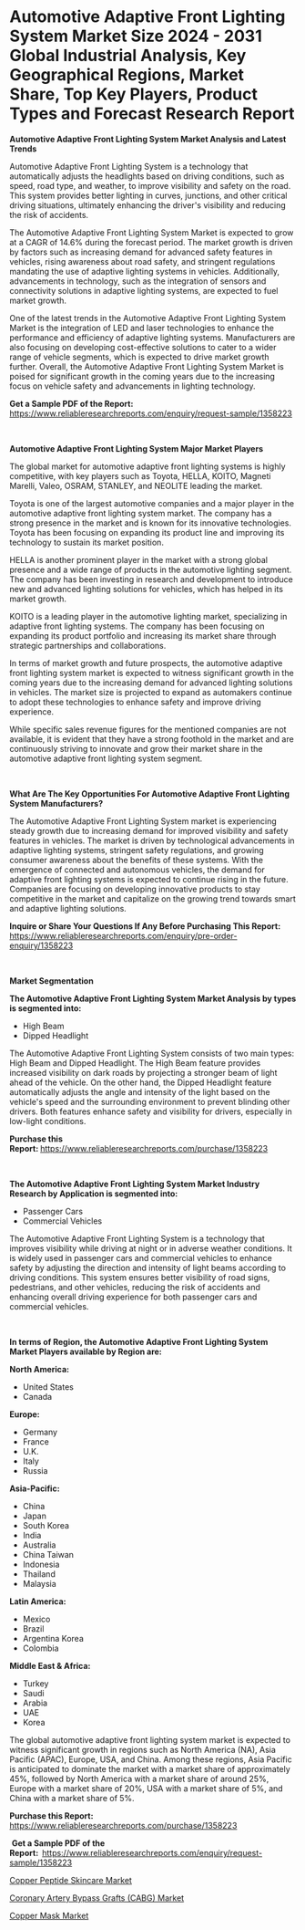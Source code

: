 <p><h1>Automotive Adaptive Front Lighting System Market Size 2024 - 2031 Global Industrial Analysis, Key Geographical Regions, Market Share, Top Key Players, Product Types and Forecast Research Report</h1></p><p><strong>Automotive Adaptive Front Lighting System Market Analysis and Latest Trends</strong></p>
<p><p>Automotive Adaptive Front Lighting System is a technology that automatically adjusts the headlights based on driving conditions, such as speed, road type, and weather, to improve visibility and safety on the road. This system provides better lighting in curves, junctions, and other critical driving situations, ultimately enhancing the driver's visibility and reducing the risk of accidents.</p><p>The Automotive Adaptive Front Lighting System Market is expected to grow at a CAGR of 14.6% during the forecast period. The market growth is driven by factors such as increasing demand for advanced safety features in vehicles, rising awareness about road safety, and stringent regulations mandating the use of adaptive lighting systems in vehicles. Additionally, advancements in technology, such as the integration of sensors and connectivity solutions in adaptive lighting systems, are expected to fuel market growth.</p><p>One of the latest trends in the Automotive Adaptive Front Lighting System Market is the integration of LED and laser technologies to enhance the performance and efficiency of adaptive lighting systems. Manufacturers are also focusing on developing cost-effective solutions to cater to a wider range of vehicle segments, which is expected to drive market growth further. Overall, the Automotive Adaptive Front Lighting System Market is poised for significant growth in the coming years due to the increasing focus on vehicle safety and advancements in lighting technology.</p></p>
<p><strong>Get a Sample PDF of the Report:&nbsp;</strong> <a href="https://www.reliableresearchreports.com/enquiry/request-sample/1358223">https://www.reliableresearchreports.com/enquiry/request-sample/1358223</a></p>
<p>&nbsp;</p>
<p><strong>Automotive Adaptive Front Lighting System Major Market Players</strong></p>
<p><p>The global market for automotive adaptive front lighting systems is highly competitive, with key players such as Toyota, HELLA, KOITO, Magneti Marelli, Valeo, OSRAM, STANLEY, and NEOLITE leading the market.</p><p>Toyota is one of the largest automotive companies and a major player in the automotive adaptive front lighting system market. The company has a strong presence in the market and is known for its innovative technologies. Toyota has been focusing on expanding its product line and improving its technology to sustain its market position.</p><p>HELLA is another prominent player in the market with a strong global presence and a wide range of products in the automotive lighting segment. The company has been investing in research and development to introduce new and advanced lighting solutions for vehicles, which has helped in its market growth.</p><p>KOITO is a leading player in the automotive lighting market, specializing in adaptive front lighting systems. The company has been focusing on expanding its product portfolio and increasing its market share through strategic partnerships and collaborations.</p><p>In terms of market growth and future prospects, the automotive adaptive front lighting system market is expected to witness significant growth in the coming years due to the increasing demand for advanced lighting solutions in vehicles. The market size is projected to expand as automakers continue to adopt these technologies to enhance safety and improve driving experience.</p><p>While specific sales revenue figures for the mentioned companies are not available, it is evident that they have a strong foothold in the market and are continuously striving to innovate and grow their market share in the automotive adaptive front lighting system segment.</p></p>
<p>&nbsp;</p>
<p><strong>What Are The Key Opportunities For Automotive Adaptive Front Lighting System Manufacturers?</strong></p>
<p><p>The Automotive Adaptive Front Lighting System market is experiencing steady growth due to increasing demand for improved visibility and safety features in vehicles. The market is driven by technological advancements in adaptive lighting systems, stringent safety regulations, and growing consumer awareness about the benefits of these systems. With the emergence of connected and autonomous vehicles, the demand for adaptive front lighting systems is expected to continue rising in the future. Companies are focusing on developing innovative products to stay competitive in the market and capitalize on the growing trend towards smart and adaptive lighting solutions.</p></p>
<p><strong>Inquire or Share Your Questions If Any Before Purchasing This Report:</strong> <a href="https://www.reliableresearchreports.com/enquiry/pre-order-enquiry/1358223">https://www.reliableresearchreports.com/enquiry/pre-order-enquiry/1358223</a></p>
<p>&nbsp;</p>
<p><strong>Market Segmentation</strong></p>
<p><strong>The Automotive Adaptive Front Lighting System Market Analysis by types is segmented into:</strong></p>
<p><ul><li>High Beam</li><li>Dipped Headlight</li></ul></p>
<p><p>The Automotive Adaptive Front Lighting System consists of two main types: High Beam and Dipped Headlight. The High Beam feature provides increased visibility on dark roads by projecting a stronger beam of light ahead of the vehicle. On the other hand, the Dipped Headlight feature automatically adjusts the angle and intensity of the light based on the vehicle's speed and the surrounding environment to prevent blinding other drivers. Both features enhance safety and visibility for drivers, especially in low-light conditions.</p></p>
<p><strong>Purchase this Report:&nbsp;</strong><a href="https://www.reliableresearchreports.com/purchase/1358223">https://www.reliableresearchreports.com/purchase/1358223</a></p>
<p>&nbsp;</p>
<p><strong>The Automotive Adaptive Front Lighting System Market Industry Research by Application is segmented into:</strong></p>
<p><ul><li>Passenger Cars</li><li>Commercial Vehicles</li></ul></p>
<p><p>The Automotive Adaptive Front Lighting System is a technology that improves visibility while driving at night or in adverse weather conditions. It is widely used in passenger cars and commercial vehicles to enhance safety by adjusting the direction and intensity of light beams according to driving conditions. This system ensures better visibility of road signs, pedestrians, and other vehicles, reducing the risk of accidents and enhancing overall driving experience for both passenger cars and commercial vehicles.</p></p>
<p>&nbsp;</p>
<p><strong>In terms of Region, the Automotive Adaptive Front Lighting System Market Players available by Region are:</strong></p>
<p>
    <p> <strong> North America: </strong>
        <ul>
            <li>United States</li>
            <li>Canada</li>
        </ul>
        </p> 
    <p> <strong> Europe: </strong>
        <ul>
            <li>Germany</li>
            <li>France</li>
            <li>U.K.</li>
            <li>Italy</li>
            <li>Russia</li>
        </ul>
        </p> 
    <p> <strong> Asia-Pacific: </strong>
        <ul>
            <li>China</li>
            <li>Japan</li>
            <li>South Korea</li>
            <li>India</li>
            <li>Australia</li>
            <li>China Taiwan</li>
            <li>Indonesia</li>
            <li>Thailand</li>
            <li>Malaysia</li>
        </ul>
        </p> 
    <p> <strong> Latin America: </strong>
        <ul>
            <li>Mexico</li>
            <li>Brazil</li>
            <li>Argentina Korea</li>
            <li>Colombia</li>
        </ul>
        </p> 
    <p> <strong> Middle East & Africa: </strong>
        <ul>
            <li>Turkey</li>
            <li>Saudi</li>
            <li>Arabia</li>
            <li>UAE</li>
            <li>Korea</li>
        </ul>
    </p>
    </p>
<p><p>The global automotive adaptive front lighting system market is expected to witness significant growth in regions such as North America (NA), Asia Pacific (APAC), Europe, USA, and China. Among these regions, Asia Pacific is anticipated to dominate the market with a market share of approximately 45%, followed by North America with a market share of around 25%, Europe with a market share of 20%, USA with a market share of 5%, and China with a market share of 5%.</p></p>
<p><strong>Purchase this Report: </strong><a href="https://www.reliableresearchreports.com/purchase/1358223">https://www.reliableresearchreports.com/purchase/1358223</a></p>
<p>&nbsp;<strong>Get a Sample PDF of the Report:&nbsp;&nbsp;</strong><a href="https://www.reliableresearchreports.com/enquiry/request-sample/1358223">https://www.reliableresearchreports.com/enquiry/request-sample/1358223</a></p>
<p><strong></strong></p>
<p><p><a href="https://view.publitas.com/reportprime-1/copper-peptide-skincare-market-research-report-provides-thorough-industry-overview-which-offers-an-in-depth-analysis-of-product-trends-and-new-market-divisions/">Copper Peptide Skincare Market</a></p><p><a href="https://view.publitas.com/reportprime-1/coronary-artery-bypass-grafts-cabg-market-challenges-opportunities-and-growth-drivers-and-major-market-players-forecasted-for-period-from-2023-2030/">Coronary Artery Bypass Grafts (CABG) Market</a></p><p><a href="https://view.publitas.com/reportprime-1/copper-mask-market-size-share-trends-analysis-report-by-application-regional-outlook-competitive-strategies-and-segment-forecasts-2023-2030/">Copper Mask Market</a></p></p>